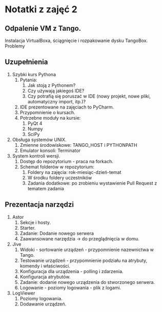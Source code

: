 Notatki z zajęć 2
=================

Odpalenie VM z Tango.
--------------------

Instalacja VirtualBoxa, ściągnięcie i rozpakowanie dysku TangoBox.
Problemy

Uzupełnienia
------------

1. Szybki kurs Pythona
    1. Pytania:
        1) Jak stoją z Pythonem?
        2) Czy używają jakiegoś IDE?
        3) Czy potrafią się poruszać w IDE (nowy projekt, nowe pliki, automatyczny import, itp.)?
    2. IDE prezentowane na zajęciach to PyCharm.
    3. Przypomnienie o kursach.
    4. Potrzebne moduły na kursie:
        1) PyQt 4
        2) Numpy
        3) SciPy
2. Obsługa systemów UNIX.
    1. Zmienne środowiskowe: TANGO_HOST i PYTHONPATH
    2. Emulator konsoli: Terminator
3. System kontroli wersji.
    1. Dostęp do repozytorium - praca na forkach.
    1. Schemat folderów w repozytorium:
        1) Foldery na zajęcia: rok-miesiąc-dzień-temat
        2) W środku foldery uczestników
        3) Zadania dodatkowe: po zrobieniu wystawienie Pull Request z tematem zadania

Prezentacja narzędzi
--------------------

1. Astor
    1. Sekcje i hosty.
    2. Starter.
    3. Zadanie: Dodanie nowego serwera
    4. Zaawansowane narzędzia -> do przeglądnięcia w domu.
2. Jive
    1. Widoki - sortowanie urządzeń - przypomnienie nazewnictwa w Tango.
    2. Testowanie urządzeń - przypomnienie podziału na atrybuty, komendy i właściwości.
    3. Konfiguracja dla urządzenia - polling i zdarzenia.
    4. Konfiguracja atrybutów.
    5. Zadanie: dodanie nowego urządzenia do stworzonego serwera.
    6. Logowanie - poziomy logowania - plik z logami.
3. LogViewer
    1. Poziomy logowania.
    2. Dodawanie urządzeń.
